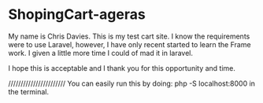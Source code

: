 # ShopingCart-ageras

My name is Chris Davies. This is my test cart site.
I know the requirements were to use Laravel, however, I have only recent started to learn the Frame work.
I given a little more time I could of mad it in laravel.

I hope this is acceptable and I thank you for this opportunity and time.


///////////////////////
You can easily run this by doing: php -S localhost:8000 in the terminal. 
